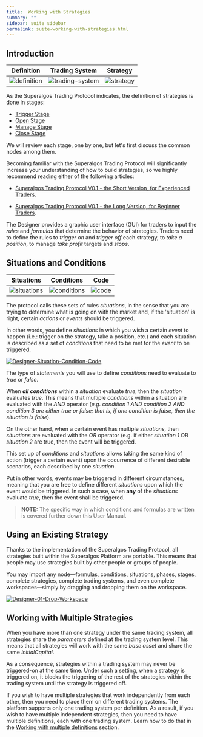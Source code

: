```yaml
---
title:  Working with Strategies
summary: ""
sidebar: suite_sidebar
permalink: suite-working-with-strategies.html
---
```


## Introduction

| Definition | Trading System | Strategy |
| :---: | :---: | :---: |
| ![definition](https://user-images.githubusercontent.com/13994516/70050815-236dca00-15d0-11ea-9c8d-304edd640c8d.png) | ![trading-system](https://user-images.githubusercontent.com/13994516/70053113-07205c00-15d5-11ea-9618-819cf2e5a0e9.png) | ![strategy](https://user-images.githubusercontent.com/13994516/70053683-3be0e300-15d6-11ea-8ac9-6dba0ee0dfbb.png) |

As the Superalgos Trading Protocol indicates, the definition of strategies is done in stages:

* <a href="suite-trading-system-hierarchy.html#trigger-stage" data-toggle="tooltip" data-original-title="{{site.data.trading_system.trigger_stage}}">Trigger Stage</a>
* <a href="suite-trading-system-hierarchy.html#open-stage" data-toggle="tooltip" data-original-title="{{site.data.trading_system.open_stage}}">Open Stage</a>
* <a href="suite-trading-system-hierarchy.html#manage-stage" data-toggle="tooltip" data-original-title="{{site.data.trading_system.manage_stage}}">Manage Stage</a>
* <a href="suite-trading-system-hierarchy.html#close-stage" data-toggle="tooltip" data-original-title="{{site.data.trading_system.close_stage}}">Close Stage</a>

We will review each stage, one by one, but let's first discuss the common nodes among them.

Becoming familiar with the Superalgos Trading Protocol will significantly increase your understanding of how to build strategies, so we highly recommend reading either of the following articles:

* [Superalgos Trading Protocol V0.1 - the Short Version, for Experienced Traders](https://medium.com/superalgos/superalgos-protocol-v0-1-the-short-version-for-experienced-traders-86c3fa43f1c0).

* [Superalgos Trading Protocol V0.1 - the Long Version, for Beginner Traders](https://medium.com/superalgos/superalgos-protocol-v0-1-the-long-version-for-beginner-traders-f293f1cc6c13).

The Designer provides a graphic user interface (GUI) for traders to input the _rules_ and _formulas_ that determine the behavior of strategies. Traders need to define the rules to _trigger on_ and _trigger off_ each strategy, to _take a position_, to manage _take profit_ targets and _stops_.

## Situations and Conditions

| Situations | Conditions | Code |
| :---: | :---: | :---: |
| ![situations](https://user-images.githubusercontent.com/13994516/63511799-72409980-c4e2-11e9-8f2a-5bc4a8d9d6ed.png) | ![conditions](https://user-images.githubusercontent.com/13994516/63511800-72d93000-c4e2-11e9-98a2-259c7f0edca2.png) | ![code](https://user-images.githubusercontent.com/13994516/63511802-72d93000-c4e2-11e9-9cbf-df75cc9bbe0b.png) |

The protocol calls these sets of rules _situations_, in the sense that you are trying to determine what is going on with the market and, if the 'situation' is right, certain _actions_ or _events_ should be triggered.

In other words, you define _situations_ in which you wish a certain _event_ to happen (i.e.: trigger on the strategy, take a position, etc.) and each situation is described as a set of _conditions_ that need to be met for the _event_ to be triggered.

[![Designer-Situation-Condition-Code](https://user-images.githubusercontent.com/13994516/63052184-fe4d3280-bede-11e9-87b0-7fb67964450c.gif)](https://user-images.githubusercontent.com/13994516/63052184-fe4d3280-bede-11e9-87b0-7fb67964450c.gif)

The type of _statements_ you will use to define _conditions_ need to evaluate to _true_ or _false_.

When ***all conditions*** within a _situation_ evaluate _true_, then the _situation_ evaluates _true_. This means that multiple _conditions_ within a situation are evaluated with the _AND_ operator (_e.g. condition 1 AND condition 2 AND condition 3 are either true or false; that is, if one condition is false, then the situation is false_).

On the other hand, when a certain event has multiple _situations_, then _situations_ are evaluated with the _OR_ operator (e.g. if either _situation 1_ OR _situation 2_ are true, then the event will be triggered.

This set up of _conditions_ and _situations_ allows taking the same kind of action (trigger a certain event) upon the occurrence of different desirable scenarios, each described by one _situation_.

Put in other words, events may be triggered in different circumstances, meaning that you are free to define different _situations_ upon which the event would be triggered. In such a case, when **any** of the _situations_ evaluate _true_, then the event shall be triggered.

> **NOTE:** The specific way in which conditions and formulas are written is covered further down this User Manual.

## Using an Existing Strategy

Thanks to the implementation of the Superalgos Trading Protocol, all strategies built within the Superalgos Platform are portable. This means that people may use strategies built by other people or groups of people.

You may import any node—formulas, conditions, situations, phases, stages, complete strategies, complete trading systems, and even complete workspaces—simply by dragging and dropping them on the workspace.

[![Designer-01-Drop-Workspace](https://user-images.githubusercontent.com/13994516/67271115-34e49200-f4ba-11e9-9309-e9e7046384a0.gif)](https://user-images.githubusercontent.com/13994516/67271115-34e49200-f4ba-11e9-9309-e9e7046384a0.gif)

## Working with Multiple Strategies

When you have more than one strategy under the same trading system, all strategies share the *parameters* defined at the trading system level. This means that all strategies will work with the same *base asset* and share the same *initialCapital*.

As a consequence, strategies within a trading system may never be triggered-on at the same time. Under such a setting, when a strategy is triggered on, it blocks the triggering of the rest of the strategies within the trading system until the strategy is triggered off.

If you wish to have multiple strategies that work independently from each other, then you need to place them on different trading systems. The platform supports only one trading system per definition. As a result, if you wish to have multiple independent strategies, then you need to have multiple definitions, each with one trading system. Learn how to do that in the [Working with multiple definitions](Working-with-Multiple-Definitions) section.
